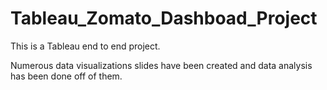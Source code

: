 # Tableau_Zomato_Dashboad_Project

This is a Tableau end to end project.

Numerous data visualizations slides have been created and data analysis has been done off of them.
